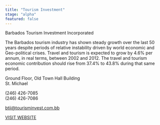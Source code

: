 ```yaml
---
title: "Tourism Investment"
stage: "alpha"
featured: false
---
```


Barbados Tourism Investment Incorporated

The Barbados tourism industry has shown steady growth over the last 50 years despite periods of relative instability driven by world economic and Geo-political crises. Travel and tourism is expected to grow by 4.6% per annum, in real terms, between 2002 and 2012. The travel and tourism economic contribution should rise from 37.4% to 43.8% during that same period.

Ground Floor, Old Town Hall Building  
St. Michael

(246) 426-7085  
(246) 426-7086

btii@tourisminvest.com.bb

[VISIT WEBSITE](http://www.barbadostourisminvestment.com/)